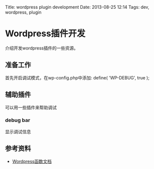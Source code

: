 Title: wordpress plugin development
Date: 2013-08-25 12:14
Tags: dev, wordpress, plugin

# Wordpress插件开发

介绍开发wordpress插件的一些资源。

## 准备工作

首先开启调试模式，在wp-config.php中添加:
    define( 'WP-DEBUG', true );
## 辅助插件

可以用一些插件来帮助调试
### debug bar

显示调试信息

## 参考资料

*  [Wordpress函数文档](http://codex.wordpress.org/Function_Reference/)

